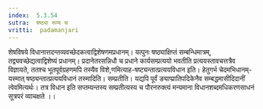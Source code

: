 ```yaml
---
index:  5.3.54
sutra:  षष्ठ्या रूप्य च
vritti:  padamanjari
---
```


शेषविषये विधानात्तदन्तव्यवच्छेदकत्वाद्विशेषणमप्रधानम्। यत्पुनः षष्ठ्याक्षिप्तं सम्बन्धिमात्रम्, तद्व्यवच्छेद्यत्वाद्विशेष्यं प्रधानम्। प्रदानेतरसन्निधौ च प्रधाने कार्यसम्प्रत्ययो भवतीति प्रत्ययस्तावचत्तत्रैव विज्ञायते, ततश्च भूतपूर्वग्रहणमपि तस्यैव विशे,णमित्याह-षष्ट्यन्तात्प्रत्ययविधान इति। हेतुगर्भ चेदमभिधानम्-यस्मात् षष्ठ्यन्तात्प्रत्ययविधानं तस्मादिति। सम्प्रतीति। यद्यपि पूर्वं ङ्याप्प्रातिपदिकेनैव सम्बद्धमासीदिदानीं त्वेवमित्यर्थः। तत्र विधान इति सप्तम्यन्तस्य सम्प्रतीत्यस्य च पौरनरुक्त्यं मन्यमाना विधानशब्दमधिकरणसाधनं सूत्रपरं व्याचक्षते ।।

